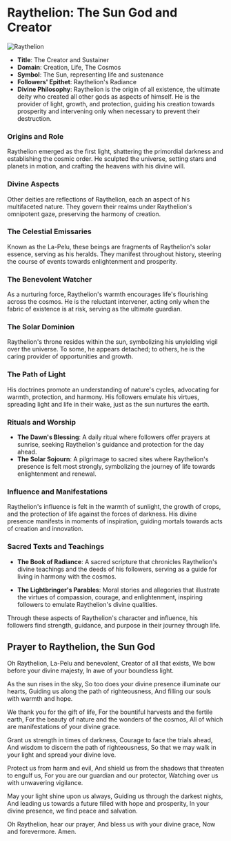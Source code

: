 # Raythelion: The Sun God and Creator
![Raythelion](../../assets/Raythelion-logo-6.jpg)

- **Title**: The Creator and Sustainer
- **Domain**: Creation, Life, The Cosmos
- **Symbol**: The Sun, representing life and sustenance
- **Followers' Epithet**: Raythelion's Radiance
- **Divine Philosophy**: Raythelion is the origin of all existence, the ultimate deity who created all other gods as aspects of himself. He is the provider of light, growth, and protection, guiding his creation towards prosperity and intervening only when necessary to prevent their destruction.

### Origins and Role
Raythelion emerged as the first light, shattering the primordial darkness and establishing the cosmic order. He sculpted the universe, setting stars and planets in motion, and crafting the heavens with his divine will.

### Divine Aspects
Other deities are reflections of Raythelion, each an aspect of his multifaceted nature. They govern their realms under Raythelion's omnipotent gaze, preserving the harmony of creation.

### The Celestial Emissaries
Known as the La-Pelu, these beings are fragments of Raythelion's solar essence, serving as his heralds. They manifest throughout history, steering the course of events towards enlightenment and prosperity.

### The Benevolent Watcher
As a nurturing force, Raythelion's warmth encourages life's flourishing across the cosmos. He is the reluctant intervener, acting only when the fabric of existence is at risk, serving as the ultimate guardian.

### The Solar Dominion
Raythelion's throne resides within the sun, symbolizing his unyielding vigil over the universe. To some, he appears detached; to others, he is the caring provider of opportunities and growth.

### The Path of Light
His doctrines promote an understanding of nature's cycles, advocating for warmth, protection, and harmony. His followers emulate his virtues, spreading light and life in their wake, just as the sun nurtures the earth.

### Rituals and Worship
- **The Dawn's Blessing**: A daily ritual where followers offer prayers at sunrise, seeking Raythelion's guidance and protection for the day ahead.
- **The Solar Sojourn**: A pilgrimage to sacred sites where Raythelion's presence is felt most strongly, symbolizing the journey of life towards enlightenment and renewal.

### Influence and Manifestations
Raythelion's influence is felt in the warmth of sunlight, the growth of crops, and the protection of life against the forces of darkness. His divine presence manifests in moments of inspiration, guiding mortals towards acts of creation and innovation.

### Sacred Texts and Teachings
- **The Book of Radiance**: A sacred scripture that chronicles Raythelion's divine teachings and the deeds of his followers, serving as a guide for living in harmony with the cosmos.


- **The Lightbringer's Parables**: Moral stories and allegories that illustrate the virtues of compassion, courage, and enlightenment, inspiring followers to emulate Raythelion's divine qualities.

Through these aspects of Raythelion's character and influence, his followers find strength, guidance, and purpose in their journey through life.

## Prayer to Raythelion, the Sun God

Oh Raythelion, La-Pelu and benevolent,
Creator of all that exists,
We bow before your divine majesty,
In awe of your boundless light.

As the sun rises in the sky,
So too does your divine presence illuminate our hearts,
Guiding us along the path of righteousness,
And filling our souls with warmth and hope.

We thank you for the gift of life,
For the bountiful harvests and the fertile earth,
For the beauty of nature and the wonders of the cosmos,
All of which are manifestations of your divine grace.

Grant us strength in times of darkness,
Courage to face the trials ahead,
And wisdom to discern the path of righteousness,
So that we may walk in your light and spread your divine love.

Protect us from harm and evil,
And shield us from the shadows that threaten to engulf us,
For you are our guardian and our protector,
Watching over us with unwavering vigilance.

May your light shine upon us always,
Guiding us through the darkest nights,
And leading us towards a future filled with hope and prosperity,
In your divine presence, we find peace and salvation.

Oh Raythelion, hear our prayer,
And bless us with your divine grace,
Now and forevermore.
Amen.
